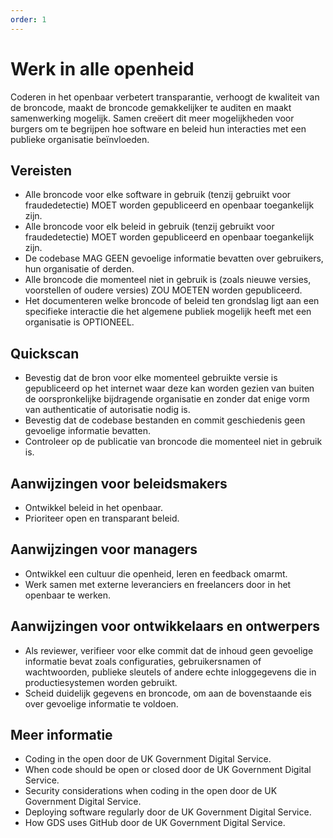 ```yaml
---
order: 1
---
```


# Werk in alle openheid

Coderen in het openbaar verbetert transparantie, verhoogt de kwaliteit van de broncode, maakt de broncode gemakkelijker te auditen en maakt samenwerking mogelijk.
Samen creëert dit meer mogelijkheden voor burgers om te begrijpen hoe software en beleid hun interacties met een publieke organisatie beïnvloeden.

## Vereisten

- Alle broncode voor elke software in gebruik (tenzij gebruikt voor fraudedetectie) MOET worden gepubliceerd en openbaar toegankelijk zijn.
- Alle broncode voor elk beleid in gebruik (tenzij gebruikt voor fraudedetectie) MOET worden gepubliceerd en openbaar toegankelijk zijn.
- De codebase MAG GEEN gevoelige informatie bevatten over gebruikers, hun organisatie of derden.
- Alle broncode die momenteel niet in gebruik is (zoals nieuwe versies, voorstellen of oudere versies) ZOU MOETEN worden gepubliceerd.
- Het documenteren welke broncode of beleid ten grondslag ligt aan een specifieke interactie die het algemene publiek mogelijk heeft met een organisatie is OPTIONEEL.

## Quickscan

- Bevestig dat de bron voor elke momenteel gebruikte versie is gepubliceerd op het internet waar deze kan worden gezien van buiten de oorspronkelijke bijdragende organisatie en zonder dat enige vorm van authenticatie of autorisatie nodig is.
- Bevestig dat de codebase bestanden en commit geschiedenis geen gevoelige informatie bevatten.
- Controleer op de publicatie van broncode die momenteel niet in gebruik is.

## Aanwijzingen voor beleidsmakers

- Ontwikkel beleid in het openbaar.
- Prioriteer open en transparant beleid.

## Aanwijzingen voor managers

- Ontwikkel een cultuur die openheid, leren en feedback omarmt.
- Werk samen met externe leveranciers en freelancers door in het openbaar te werken.

## Aanwijzingen voor ontwikkelaars en ontwerpers

- Als reviewer, verifieer voor elke commit dat de inhoud geen gevoelige informatie bevat zoals configuraties, gebruikersnamen of wachtwoorden, publieke sleutels of andere echte inloggegevens die in productiesystemen worden gebruikt.
- Scheid duidelijk gegevens en broncode, om aan de bovenstaande eis over gevoelige informatie te voldoen.

## Meer informatie

- Coding in the open door de UK Government Digital Service.
- When code should be open or closed door de UK Government Digital Service.
- Security considerations when coding in the open door de UK Government Digital Service.
- Deploying software regularly door de UK Government Digital Service.
- How GDS uses GitHub door de UK Government Digital Service.